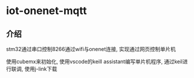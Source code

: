 # iot-onenet-mqtt

## 介绍

stm32通过串口控制8266通过wifi与onenet连接, 实现通过网页控制单片机

使用cubemx来初始化, 使用vscode的keill assistant编写单片机程序, 通过keil进行联调, 使用j-link下载
